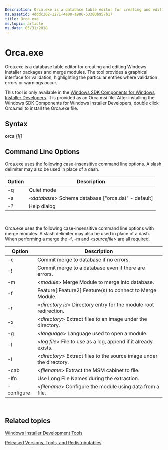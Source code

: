 ```yaml
---
Description: Orca.exe is a database table editor for creating and editing Windows Installer packages and merge modules.
ms.assetid: 4dddc262-1271-4e00-a986-53380b957b17
title: Orca.exe
ms.topic: article
ms.date: 05/31/2018
---
```


# Orca.exe

Orca.exe is a database table editor for creating and editing Windows Installer packages and merge modules. The tool provides a graphical interface for validation, highlighting the particular entries where validation errors or warnings occur.

This tool is only available in the [Windows SDK Components for Windows Installer Developers](platform-sdk-components-for-windows-installer-developers.md). It is provided as an Orca.msi file. After installing the Windows SDK Components for Windows Installer Developers, double click Orca.msi to install the Orca.exe file.

## Syntax

**orca** *\[<options>\]\[<source file>\]*

## Command Line Options

Orca.exe uses the following case-insensitive command line options. A slash delimiter may also be used in place of a dash.



| Option | Description                                                 |
|--------|-------------------------------------------------------------|
| -q     | Quiet mode                                                  |
| -s     | <*database*> Schema database \["orca.dat" - default\] |
| -?     | Help dialog                                                 |



 

Orca.exe uses the following case-insensitive command line options with merge modules. A slash delimiter may also be used in place of a dash. When performing a merge the -f, -m and <*sourcefile*> are all required.



| Option     | Description                                                                |
|------------|----------------------------------------------------------------------------|
| -c         | Commit merge to database if no errors.                                     |
| -!         | Commit merge to a database even if there are errors.                       |
| -m         | <*module*> Merge Module to merge into database.                      |
| -f         | Feature\[:Feature2\] Feature(s) to connect to Merge Module.                |
| -r         | <*directory id*> Directory entry for the module root redirection.    |
| -x         | <*directory*> Extract files to an image under the directory.         |
| -g         | <*language*> Language used to open a module.                         |
| -l         | <*log file*> File to use as a log, append if it already exists.      |
| -i         | <*directory*> Extract files to the source image under the directory. |
| -cab       | <*filename*> Extract the MSM cabinet to file.                        |
| -lfn       | Use Long File Names during the extraction.                                 |
| -configure | <*filename*> Configure the module using data from a file.            |



 

## Related topics

<dl> <dt>

[Windows Installer Development Tools](windows-installer-development-tools.md)
</dt> <dt>

[Released Versions, Tools, and Redistributables](released-versions-tools-and-redistributables.md)
</dt> </dl>

 

 



